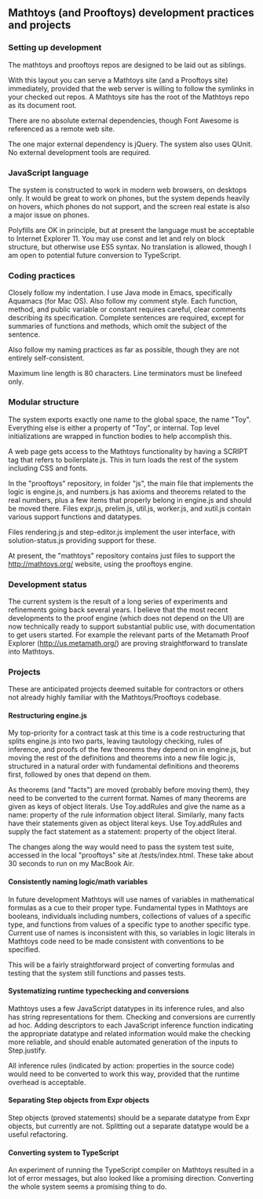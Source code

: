 ## Mathtoys (and Prooftoys) development practices and projects

### Setting up development

The mathtoys and prooftoys repos are designed to be laid out as siblings.

With this layout you can serve a Mathtoys site (and a Prooftoys site)
immediately, provided that the web server is willing to follow the
symlinks in your checked out repos.  A Mathtoys site has the root
of the Mathtoys repo as its document root.

There are no absolute external dependencies, though Font Awesome is
referenced as a remote web site.

The one major external dependency is jQuery.  The system also uses
QUnit.  No external development tools are required.

### JavaScript language

The system is constructed to work in modern web browsers, on desktops only.
It would be great to work on phones, but the system depends heavily on
hovers, which phones do not support, and the screen real estate is also
a major issue on phones.

Polyfills are OK in principle, but at present the language must be
acceptable to Internet Explorer 11.  You may use const and let and rely
on block structure, but otherwise use ES5 syntax.  No translation is
allowed, though I am open to potential future conversion to TypeScript.

### Coding practices



Closely follow my indentation.  I use Java mode in Emacs, specifically
Aquamacs (for Mac OS).  Also follow my comment style.  Each function, method,
and public variable or constant requires careful, clear comments describing
its specification.  Complete sentences are required, except for summaries
of functions and methods, which omit the subject of the sentence.

Also follow my naming practices as far as possible, though they are not
entirely self-consistent.

Maximum line length is 80 characters.  Line terminators must be linefeed
only.

### Modular structure

The system exports exactly one name to the global space, the name "Toy".
Everything else is either a property of "Toy", or internal.  Top level
initializations are wrapped in function bodies to help accomplish this.

A web page gets access to the Mathtoys functionality by having a SCRIPT
tag that refers to boilerplate.js.  This in turn loads the rest of the
system including CSS and fonts.

In the "prooftoys" repository, in folder "js", the main file that
implements the logic is engine.js, and numbers.js
has axioms and theorems related to the real numbers, plus a few items
that properly belong in engine.js and should be moved there.
Files expr.js, prelim.js, util.js, worker.js, and xutil.js contain
various support functions and datatypes.

Files rendering.js and step-editor.js implement the user interface, with
solution-status.js providing support for these.

At present, the "mathtoys" repository contains just files to support the
http://mathtoys.org/ website, using the prooftoys engine.

### Development status

The current system is the result of a long series of experiments and refinements
going back several years.  I believe that the most recent developments to the proof engine
(which does not depend on the UI) are now technically ready to support substantial public use,
with documentation to get users started.  For example the relevant parts of
the Metamath Proof Explorer (http://us.metamath.org/) are proving straightforward
to translate into Mathtoys.

### Projects

These are anticipated projects deemed suitable for contractors or others not already
highly familiar with the Mathtoys/Prooftoys codebase.

#### Restructuring engine.js

My top-priority for a contract task at this time is a code restructuring that splits engine.js
into two parts, leaving tautology checking, rules of inference, and proofs of 
the few theorems they depend on in engine.js, but moving the rest of the
definitions and theorems into a new file logic.js, structured in a natural order
with fundamental definitions and theorems first, followed by ones that depend on them.

As theorems (and "facts") are moved (probably before moving them),
they need to be converted to the current format.
Names of many theorems are given as keys of object literals.  Use Toy.addRules and
give the name as a name: property of the rule information object literal.  Similarly,
many facts have their statements given as object literal keys.  Use Toy.addRules
and supply the fact statement as a statement: property of the object literal.

The changes along the way would need to pass the system test suite, accessed in
the local "prooftoys" site at /tests/index.html.  These take about 30 seconds to run
on my MacBook Air.

#### Consistently naming logic/math variables

In future development Mathtoys will use names of variables in mathematical formulas
as a cue to their proper type.  Fundamental types in Mathtoys are booleans, individuals
including numbers, collections of values of a specific type, and functions from values
of a specific type to another specific type.  Current use of names is inconsistent
with this, so variables in logic literals in Mathtoys code need to be made consistent
with conventions to be specified.

This will be a fairly straightforward project of converting formulas and testing that
the system still functions and passes tests.

#### Systematizing runtime typechecking and conversions

Mathtoys uses a few JavaScript datatypes in its inference rules, and also has
string representations for them.  Checking and conversions are currently ad hoc.
Adding descriptors to each JavaScript inference function indicating the appropriate
datatype and related information would make the checking more reliable, and should
enable automated generation of the inputs to Step.justify.

All inference rules (indicated by action: properties in the source code) would need
to be converted to work this way, provided that the runtime overhead is acceptable.

#### Separating Step objects from Expr objects

Step objects (proved statements) should be a separate datatype from Expr objects,
but currently are not.  Splitting out a separate datatype would be a useful
refactoring.

#### Converting system to TypeScript

An experiment of running the TypeScript compiler on Mathtoys resulted in a lot
of error messages, but also looked like a promising direction.  Converting the
whole system seems a promising thing to do.






